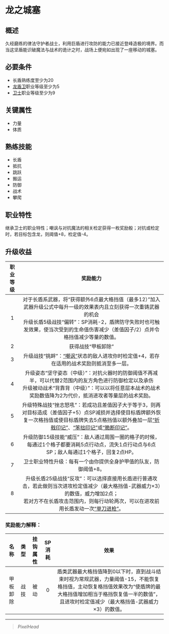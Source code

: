 # 龙之城塞

## 概述

久经磨练的律法守护者战士，利用巨盾进行攻防的能力已接近登峰造极的境界。而当这坚盾能识破魔法与战术的诡计之时，战场上便宛如出现了一座移动的城塞。

## 必要条件

* 长盾熟练度至少为20
* <a href="../dragon_shielder" target="_blank">龙盾卫</a>职业等级至少为5
* <a href="../../../basicJob/Guard" target="_blank">卫士</a>职业等级至少为9

## 关键属性

* 力量
* 体质

## 熟练技能

* 长盾
* 抵抗
* 跳跃
* 搬运
* 防御
* 战术
* 攀爬
  
## 职业特性

继承卫士的职业特性；嘲讽与对抗魔法的相关检定获得一枚奖励骰；对抗或检定时，若目标包含龙，则阈值+8，检定值-4。

## 升级收益

职业等级|奖励能力
:--:|:--:
1|对于长盾系武器，将“获得额外6点最大格挡值（最多12）”加入武器升级公式中每升一级的效果表内且立刻获得一次重铸武器的机会<br>升级长盾5级战技“偏转”：SP消耗-2，盾牌防守失败时也可触发效果，使当次受到的生命值伤害减少（差值因子/2）点并令格挡值减少等量的数值。
2|获得战技“甲板卸除”
3|升级战技“挑衅”：<a href="../../../../status/normal/#嘲讽" target="_blank">“嘲讽”</a>状态的敌人进攻你时检定值+4，若存在适用的战术奖励则抵消至多一层。
4|升级姿态“坚守姿态（中级）”：对抗火器时的防御阈值不再减半，可以代替2范围内的友方角色进行防御检定以及承伤<br>升级被动战术“背靠背（中级）”：可以以将任意层本战术的战术奖励数值降为2为代价，抵消进攻者等量层的战术奖励。
5|升级特殊战技“挫志怒吼”：若成功且差值因子大于等于3，则再对目标造成（差值因子+5）点SP减损并选择使目标盾牌额外恢复一次格挡值或使目标盾牌失去5点格挡值以额外叠加一层<a href="../../../../status/mark/#折戟印记" target="_blank">“折戟印记”</a>、<a href="../../../../status/mark/#笨拙印记" target="_blank">“笨拙印记”</a>或<a href="../../../../status/mark/#脆断印记" target="_blank">“脆断印记”</a>。
6|升级防御15级技能“威压”：敌人通过周围一圈的格子的时候，每通过1个格子都要消耗5点行动点，流失1点行动点与6点SP；敌人每通过1个格子，回复2点HP。
7|卫士职业特性升级：每有一个由你提供全身护甲值的队友，防御阈值+8。
8|升级长盾25级战技“反攻”：可以选择直接用长盾进行普通攻击，若此做则当次进攻检定值减少（最大格挡值-武器威力×3）的数值，威力增加2点；<br>若对方不在长盾攻击范围内，则每行动轮两次，可以在进攻前用长盾发动一次<a href="../../../../update/universal/#中程武器/#中级" target="_blank">“单刀进枪”</a>。

### 奖励能力解释：

名称|类型|挂钩属性|SP消耗|效果
:--:|:--:|:--:|:--:|:--:
甲板卸除|战技|被动|0|盾类武器最大格挡值降到0以下时，直到战斗结束时视为常规武器，力量阈值-15，不能恢复格挡值，主动恢复格挡值效果改为“使盾牌的最大格挡值增加相当于格挡恢复值一半的数值”，且进攻时检定值减少（最大格挡值-武器威力×3）的数值。

---

> *PixelHead*